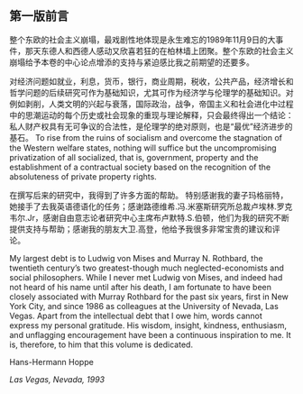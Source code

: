## 第一版前言

整个东欧的社会主义崩塌，最戏剧性地体现是永生难忘的1989年11月9日的大事件，那天东德人和西德人感动又欣喜若狂的在柏林墙上团聚。整个东欧的社会主义崩塌给予本卷的中心论点增添的支持与紧迫感比我之前期望的还要多。

对经济问题如就业，利息，货币，银行，商业周期，税收，公共产品，经济增长和哲学问题的后续研究可作为基础知识，尤其可作为经济学与伦理学的基础知识。对例如剥削，人类文明的兴起与衰落，国际政治，战争，帝国主义和社会进化中过程中的思潮运动的每个历史或社会现象的重现与理论解释，只会最终得出一个结论：私人财产权具有无可争议的合法性，是伦理学的绝对原则，也是“最优”经济进步的基石。 To rise from the ruins of socialism and overcome the stagnation of the Western welfare states, nothing will suffice but the uncompromising privatization of all socialized, that is, government, property and the establishment of a contractual society based on the recognition of the absoluteness of private property rights.

在撰写后来的研究中，我得到了许多方面的帮助。 特别感谢我的妻子玛格丽特，她接手了去我英语德语化的任务；感谢路德维希.冯.米塞斯研究所总裁卢埃林.罗克韦尔.Jr，感谢自由意志论者研究中心主席布卢默特.S.伯顿，他们为我的研究不断提供支持与帮助；感谢我的朋友大卫.高登，他给予我很多非常宝贵的建议和评论。

My largest debt is to Ludwig von Mises and Murray N. Rothbard, the twentieth century’s two greatest-though much neglected-economists and social philosophers. While I never met Ludwig von Mises, and indeed had not heard of his name until after his death, I am fortunate to have been closely associated with Murray Rothbard for the past six years, first in New York City, and since 1986 as colleagues at the University of Nevada, Las Vegas. Apart from the intellectual debt that I owe him, words cannot express my personal gratitude. His wisdom, insight, kindness, enthusiasm, and unflagging encouragement have been a continuous inspiration to me. It is, therefore, to him that this volume is dedicated.

Hans-Hermann Hoppe

*Las Vegas, Nevada, 1993*